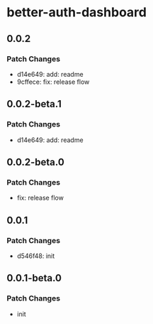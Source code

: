 # better-auth-dashboard

## 0.0.2

### Patch Changes

- d14e649: add: readme
- 9cffece: fix: release flow

## 0.0.2-beta.1

### Patch Changes

- d14e649: add: readme

## 0.0.2-beta.0

### Patch Changes

- fix: release flow

## 0.0.1

### Patch Changes

- d546f48: init

## 0.0.1-beta.0

### Patch Changes

- init
